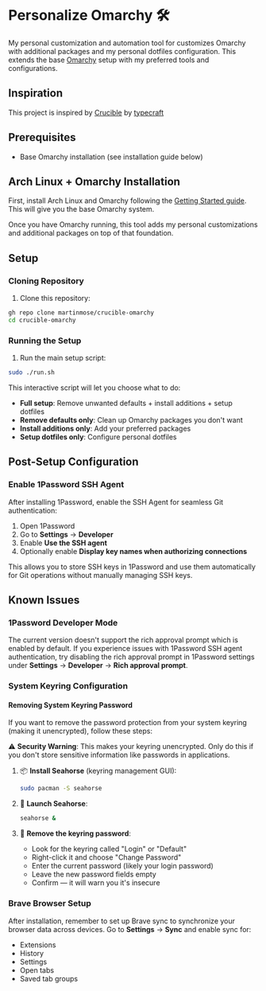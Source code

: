# Personalize Omarchy 🛠️

My personal customization and automation tool for customizes Omarchy with additional packages and my personal dotfiles configuration. This extends the base [Omarchy](https://manuals.omamix.org/2/the-omarchy-manual) setup with my preferred tools and configurations.

## Inspiration

This project is inspired by [Crucible](https://github.com/typecraft-dev/crucible) by [typecraft](https://x.com/typecraft_dev)

## Prerequisites

- Base Omarchy installation (see installation guide below)

## Arch Linux + Omarchy Installation

First, install Arch Linux and Omarchy following the [Getting Started guide](https://manuals.omamix.org/2/the-omarchy-manual/50/getting-started). This will give you the base Omarchy system.

Once you have Omarchy running, this tool adds my personal customizations and additional packages on top of that foundation.

## Setup

### Cloning Repository

1. Clone this repository:
```bash
gh repo clone martinmose/crucible-omarchy
cd crucible-omarchy
```

### Running the Setup

1. Run the main setup script:

```bash
sudo ./run.sh
```

This interactive script will let you choose what to do:
- **Full setup**: Remove unwanted defaults + install additions + setup dotfiles
- **Remove defaults only**: Clean up Omarchy packages you don't want
- **Install additions only**: Add your preferred packages
- **Setup dotfiles only**: Configure personal dotfiles

## Post-Setup Configuration

### Enable 1Password SSH Agent

After installing 1Password, enable the SSH Agent for seamless Git authentication:

1. Open 1Password
2. Go to **Settings** → **Developer**
3. Enable **Use the SSH agent**
4. Optionally enable **Display key names when authorizing connections**

This allows you to store SSH keys in 1Password and use them automatically for Git operations without manually managing SSH keys.

## Known Issues

### 1Password Developer Mode
The current version doesn't support the rich approval prompt which is enabled by default. If you experience issues with 1Password SSH agent authentication, try disabling the rich approval prompt in 1Password settings under **Settings** → **Developer** → **Rich approval prompt**.

### System Keyring Configuration

#### Removing System Keyring Password

If you want to remove the password protection from your system keyring (making it unencrypted), follow these steps:

⚠️ **Security Warning**: This makes your keyring unencrypted. Only do this if you don't store sensitive information like passwords in applications.

1. 📦 **Install Seahorse** (keyring management GUI):
   ```bash
   sudo pacman -S seahorse
   ```

2. 🔐 **Launch Seahorse**:
   ```bash
   seahorse &
   ```

3. 🧹 **Remove the keyring password**:
   - Look for the keyring called "Login" or "Default"
   - Right-click it and choose "Change Password"
   - Enter the current password (likely your login password)
   - Leave the new password fields empty
   - Confirm — it will warn you it's insecure

### Brave Browser Setup
After installation, remember to set up Brave sync to synchronize your browser data across devices. Go to **Settings** → **Sync** and enable sync for:
- Extensions
- History
- Settings
- Open tabs
- Saved tab groups

